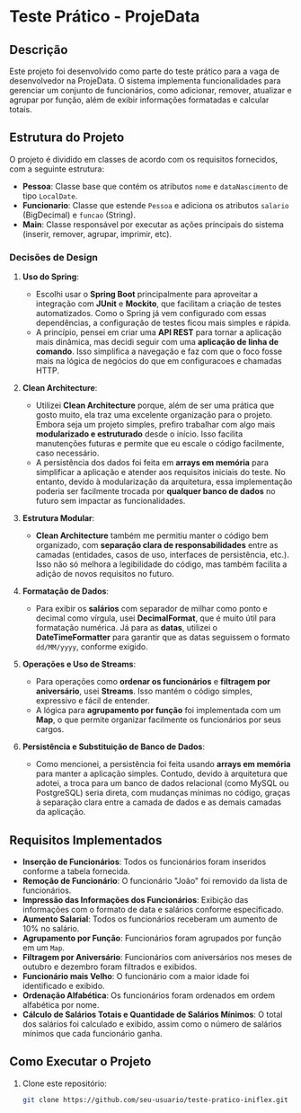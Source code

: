 # Teste Prático - ProjeData

## Descrição
Este projeto foi desenvolvido como parte do teste prático para a vaga de desenvolvedor na ProjeData. O sistema implementa funcionalidades para gerenciar um conjunto de funcionários, como adicionar, remover, atualizar e agrupar por função, além de exibir informações formatadas e calcular totais.

## Estrutura do Projeto

O projeto é dividido em classes de acordo com os requisitos fornecidos, com a seguinte estrutura:

- **Pessoa**: Classe base que contém os atributos `nome` e `dataNascimento` de tipo `LocalDate`.
- **Funcionario**: Classe que estende `Pessoa` e adiciona os atributos `salario` (BigDecimal) e `funcao` (String).
- **Main**: Classe responsável por executar as ações principais do sistema (inserir, remover, agrupar, imprimir, etc).

### Decisões de Design

1. **Uso do Spring**:
    - Escolhi usar o **Spring Boot** principalmente para aproveitar a integração com **JUnit** e **Mockito**, que facilitam a criação de testes automatizados. Como o Spring já vem configurado com essas dependências, a configuração de testes ficou mais simples e rápida.
    - A princípio, pensei em criar uma **API REST** para tornar a aplicação mais dinâmica, mas decidi seguir com uma **aplicação de linha de comando**. Isso simplifica a navegação e faz com que o foco fosse mais na lógica de negócios do que em configuracoes e chamadas HTTP.

2. **Clean Architecture**:
    - Utilizei **Clean Architecture** porque, além de ser uma prática que gosto muito, ela traz uma excelente organização para o projeto. Embora seja um projeto simples, prefiro trabalhar com algo mais **modularizado e estruturado** desde o início. Isso facilita manutenções futuras e permite que eu escale o código facilmente, caso necessário.
    - A persistência dos dados foi feita em **arrays em memória** para simplificar a aplicação e atender aos requisitos iniciais do teste. No entanto, devido à modularização da arquitetura, essa implementação poderia ser facilmente trocada por **qualquer banco de dados** no futuro sem impactar as funcionalidades.

3. **Estrutura Modular**:
    - **Clean Architecture** também me permitiu manter o código bem organizado, com **separação clara de responsabilidades** entre as camadas (entidades, casos de uso, interfaces de persistência, etc.). Isso não só melhora a legibilidade do código, mas também facilita a adição de novos requisitos no futuro.

4. **Formatação de Dados**:
    - Para exibir os **salários** com separador de milhar como ponto e decimal como vírgula, usei **DecimalFormat**, que é muito útil para formatação numérica. Já para as **datas**, utilizei o **DateTimeFormatter** para garantir que as datas seguissem o formato `dd/MM/yyyy`, conforme exigido.

5. **Operações e Uso de Streams**:
    - Para operações como **ordenar os funcionários** e **filtragem por aniversário**, usei **Streams**. Isso mantém o código simples, expressivo e fácil de entender.
    - A lógica para **agrupamento por função** foi implementada com um **Map**, o que permite organizar facilmente os funcionários por seus cargos.

6. **Persistência e Substituição de Banco de Dados**:
    - Como mencionei, a persistência foi feita usando **arrays em memória** para manter a aplicação simples. Contudo, devido à arquitetura que adotei, a troca para um banco de dados relacional (como MySQL ou PostgreSQL) seria direta, com mudanças mínimas no código, graças à separação clara entre a camada de dados e as demais camadas da aplicação.

## Requisitos Implementados

- **Inserção de Funcionários**: Todos os funcionários foram inseridos conforme a tabela fornecida.
- **Remoção de Funcionário**: O funcionário "João" foi removido da lista de funcionários.
- **Impressão das Informações dos Funcionários**: Exibição das informações com o formato de data e salários conforme especificado.
- **Aumento Salarial**: Todos os funcionários receberam um aumento de 10% no salário.
- **Agrupamento por Função**: Funcionários foram agrupados por função em um `Map`.
- **Filtragem por Aniversário**: Funcionários com aniversários nos meses de outubro e dezembro foram filtrados e exibidos.
- **Funcionário mais Velho**: O funcionário com a maior idade foi identificado e exibido.
- **Ordenação Alfabética**: Os funcionários foram ordenados em ordem alfabética por nome.
- **Cálculo de Salários Totais e Quantidade de Salários Mínimos**: O total dos salários foi calculado e exibido, assim como o número de salários mínimos que cada funcionário ganha.

## Como Executar o Projeto

1. Clone este repositório:
   ```bash
   git clone https://github.com/seu-usuario/teste-pratico-iniflex.git
